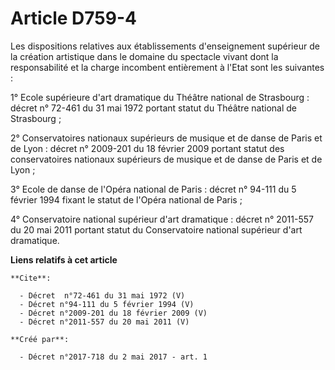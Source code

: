 # Article D759-4

Les dispositions relatives aux établissements d'enseignement supérieur de la création artistique dans le domaine du spectacle
vivant dont la responsabilité et la charge incombent entièrement à l'Etat sont les suivantes : 

1° Ecole supérieure d'art dramatique du Théâtre national de Strasbourg : décret n° 72-461 du 31 mai 1972 portant statut du
Théâtre national de Strasbourg ; 

2° Conservatoires nationaux supérieurs de musique et de danse de Paris et de Lyon : décret n° 2009-201 du 18 février 2009
portant statut des conservatoires nationaux supérieurs de musique et de danse de Paris et de Lyon ; 

3° Ecole de danse de l'Opéra national de Paris : décret n° 94-111 du 5 février 1994 fixant le statut de l'Opéra national de
Paris ; 

4° Conservatoire national supérieur d'art dramatique : décret n° 2011-557 du 20 mai 2011 portant statut du Conservatoire
national supérieur d'art dramatique.

**Liens relatifs à cet article**

	**Cite**:

	  - Décret  n°72-461 du 31 mai 1972 (V)
	  - Décret n°94-111 du 5 février 1994 (V)
	  - Décret n°2009-201 du 18 février 2009 (V)
	  - Décret n°2011-557 du 20 mai 2011 (V)

	**Créé par**:

	  - Décret n°2017-718 du 2 mai 2017 - art. 1
